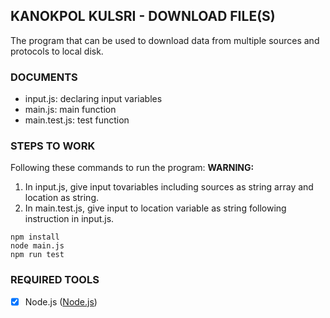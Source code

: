 ## KANOKPOL KULSRI - DOWNLOAD FILE(S)
The program that can be used to download data from multiple sources and protocols to local disk.

### DOCUMENTS
- input.js: declaring input variables
- main.js: main function
- main.test.js: test function

### STEPS TO WORK
Following these commands to run the program:
**WARNING:**
1. In input.js, give input tovariables including sources as string array and location as string.
2. In main.test.js, give input to location variable as string following instruction in input.js.
```
npm install
node main.js
npm run test
```

### REQUIRED TOOLS
- [X] Node.js ([Node.js](https://nodejs.org/en/))
